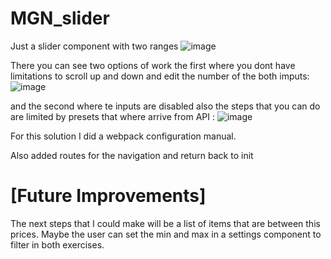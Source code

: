 # MGN_slider
Just a slider component with two ranges
![image](https://user-images.githubusercontent.com/49193533/179345958-875175be-6eee-4af3-91db-abe57bf6044c.png)


There you can see two options of work the first where you dont have limitations to scroll up and down and edit the number of the both imputs:
![image](https://user-images.githubusercontent.com/49193533/179346026-ca7d4a7d-e76f-424b-b603-b522f3c3e62d.png)


and the second where te inputs are disabled also the steps that you can do are limited by presets that where arrive from API :
![image](https://user-images.githubusercontent.com/49193533/179346086-8bf487b8-27db-4229-9702-f626901cf385.png)


For this solution I did a webpack configuration manual.

Also added routes for the navigation and return back to init

# [Future Improvements]

The next steps that I could make will be a list of items that are between this prices.
Maybe the user can set the min and max in a settings component to filter in both exercises.


